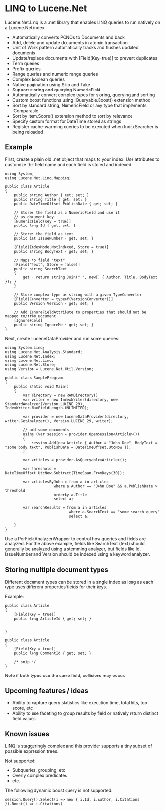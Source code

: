 LINQ to Lucene.Net
=====

Lucene.Net.Linq is a .net library that enables LINQ queries to run natively on a Lucene.Net index.

* Automatically converts PONOs to Documents and back
* Add, delete and update documents in atomic transaction
* Unit of Work pattern automatically tracks and flushes updated documents
* Update/replace documents with \[Field(Key=true)\] to prevent duplicates
* Term queries
* Prefix queries
* Range queries and numeric range queries
* Complex boolean queries
* Native pagination using Skip and Take
* Support storing and querying NumericField 
* Automatically convert complex types for storing, querying and sorting
* Custom boost functions using IQueryable<T>.Boost() extension method
* Sort by standard string, NumericField or any type that implements IComparable
* Sort by item.Score() extension method to sort by relevance
* Specify custom format for DateTime stored as strings
* Register cache-warming queries to be executed when IndexSearcher is being reloaded

Example
----------

First, create a plain old .net object that maps to your index. Use attributes to customize
the field name and each field is stored and indexed.

    using System;
    using Lucene.Net.Linq.Mapping;

    public class Article
    {
        public string Author { get; set; }
        public string Title { get; set; }
        public DateTimeOffset PublishDate { get; set; }

        // Stores the field as a NumericField and use it
        // as document key.
        [NumericField(Key = true)]
        public long Id { get; set; }

        // Stores the field as text
        public int IssueNumber { get; set; }

        [Field(IndexMode.NotIndexed, Store = true)]
        public string BodyText { get; set; }

        // Maps to field "text"
        [Field("text", Store = false)]
        public string SearchText
        {
            get { return string.Join(" ", new[] { Author, Title, BodyText }); }
        }

        // Store complex type as string with a given TypeConverter
        [Field(Converter = typeof(VersionConverter))]
        public Version Version { get; set; }

        // Add IgnoreFieldAttribute to properties that should not be mapped to/from Document
        [IgnoreField]
        public string IgnoreMe { get; set; }
    }

Next, create LuceneDataProvider and run some queries:

    using System.Linq;
    using Lucene.Net.Analysis.Standard;
    using Lucene.Net.Index;
    using Lucene.Net.Linq;
    using Lucene.Net.Store;
    using Version = Lucene.Net.Util.Version;

    public class SampleProgram
    {
        public static void Main()
        {
            var directory = new RAMDirectory();
            var writer = new IndexWriter(directory, new StandardAnalyzer(Version.LUCENE_29), IndexWriter.MaxFieldLength.UNLIMITED);

            var provider = new LuceneDataProvider(directory, writer.GetAnalyzer(), Version.LUCENE_29, writer);

            // add some documents
            using (var session = provider.OpenSession<Article>())
            {
                session.Add(new Article { Author = "John Doe", BodyText = "some body text", PublishDate = DateTimeOffset.UtcNow });
            }

            var articles = provider.AsQueryable<Article>();

            var threshold = DateTimeOffset.UtcNow.Subtract(TimeSpan.FromDays(30));

            var articlesByJohn = from a in articles
                          where a.Author == "John Doe" && a.PublishDate > threshold
                          orderby a.Title
                          select a;
 
            var searchResults = from a in articles
                                 where a.SearchText == "some search query"
                                 select a;

        }
    }

Use a PerFieldAnalyzerWrapper to control how queries and fields are analyzed. For the above example, fields like SearchText (text) should
generally be analyzed using a stemming analyzer, but fields like Id, IssueNumber and Version should be indexed using a keyword analyzer.

Storing multiple document types
-------------------------------

Different document types can be stored in a single index as long as each type uses different properties/fields for their keys.

Example:

    public class Article
    {
        [Field(Key = true)]
        public long ArticleId { get; set; }


    }

    public class Article
    {
        [Field(Key = true)]
        public long CommentId { get; set; }

        /* snip */
    }

Note if both types use the same field, collisions may occur.

Upcoming features / ideas
-------------------------

* Ability to capture query statistics like execution time, total hits, top score, etc.
* Ability to use faceting to group results by field or natively return distinct field values

Known issues 
------------

LINQ is staggeringly complex and this provider supports a tiny subset of possible expression trees.

Not supported:

* Subqueries, grouping, etc.
* Overly complex predicates
* etc.

The following dynamic boost query is not supported:

    session.Query().Select(i => new { i.Id, i.Author, i.Citations }).Boost(i => i.Citations)

